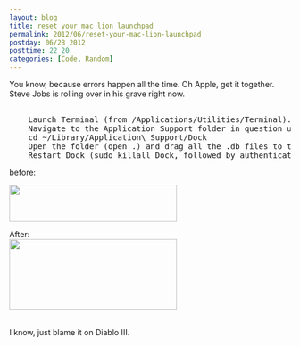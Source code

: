 ```yaml
---
layout: blog
title: reset your mac lion launchpad
permalink: 2012/06/reset-your-mac-lion-launchpad
postday: 06/28 2012
posttime: 22_20
categories: [Code, Random]
---
```


You know, because errors happen all the time. Oh Apple, get it together. Steve Jobs is rolling over in his grave right now.

<pre>

    Launch Terminal (from /Applications/Utilities/Terminal).
    Navigate to the Application Support folder in question using:
    cd ~/Library/Application\ Support/Dock
    Open the folder (open .) and drag all the .db files to the trash.
    Restart Dock (sudo killall Dock, followed by authentication)
</pre>

before:<br/>

<a href="http://blog.kristeraxel.com/wp-content/uploads/2012/06/Screen-Shot-2012-06-28-at-10.16.55-PM1.png"><img src="http://blog.kristeraxel.com/wp-content/uploads/2012/06/Screen-Shot-2012-06-28-at-10.16.55-PM1-300x66.png" alt="" title="Screen Shot 2012-06-28 at 10.16.55 PM" width="300" height="66" class="aligncenter size-medium wp-image-1901" /></a><br/>

After:
<br/>
<a href="http://blog.kristeraxel.com/wp-content/uploads/2012/06/Screen-Shot-2012-06-28-at-10.18.28-PM.png"><img src="http://blog.kristeraxel.com/wp-content/uploads/2012/06/Screen-Shot-2012-06-28-at-10.18.28-PM-300x128.png" alt="" title="Screen Shot 2012-06-28 at 10.18.28 PM" width="300" height="128" class="aligncenter size-medium wp-image-1902" /></a><br/><br/>

I know, just blame it on Diablo III.
